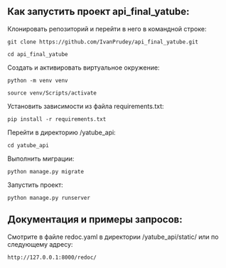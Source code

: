 ## Как запустить проект api_final_yatube:

Клонировать репозиторий и перейти в него в командной строке:

```
git clone https://github.com/IvanPrudey/api_final_yatube.git
```

```
cd api_final_yatube
```

Cоздать и активировать виртуальное окружение:

```
python -m venv venv
```

```
source venv/Scripts/activate
```

Установить зависимости из файла requirements.txt:

```
pip install -r requirements.txt
```

Перейти в директорию /yatube_api:

```
cd yatube_api
```

Выполнить миграции:

```
python manage.py migrate
```

Запустить проект:

```
python manage.py runserver
```

## Документация и примеры запросов:

Cмотрите в файле redoc.yaml в директории /yatube_api/static/
или по следующему адресу:

```
http://127.0.0.1:8000/redoc/
```
